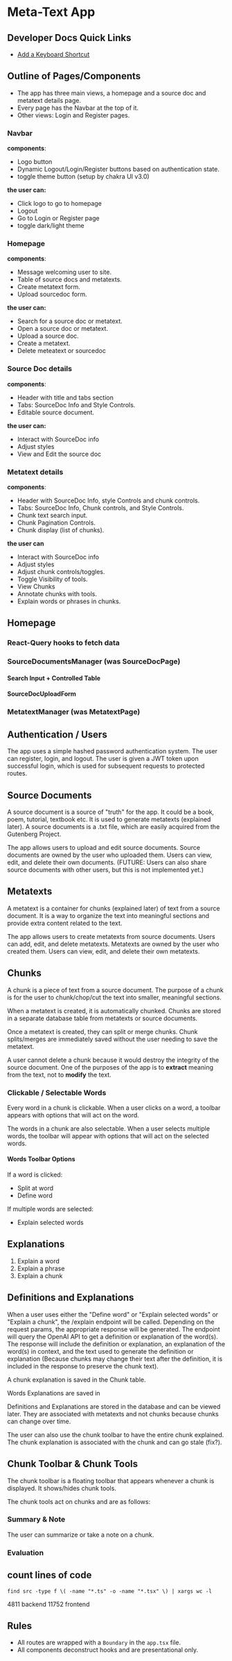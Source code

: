 # Meta-Text App

## Developer Docs Quick Links

- [Add a Keyboard Shortcut](./docs/ADD_KEYBOARD_SHORTCUT.md)

## Outline of Pages/Components
- The app has three main views, a homepage and a source doc and metatext details page.
- Every page has the Navbar at the top of it.
- Other views: Login and Register pages.

### Navbar

**components**:
- Logo button
- Dynamic Logout/Login/Register buttons based on authentication state.
- toggle theme button (setup by chakra UI v3.0)

**the user can:**
- Click logo to go to homepage
- Logout
- Go to Login or Register page 
- toggle dark/light theme

### Homepage

**components**:
- Message welcoming user to site.
- Table of source docs and metatexts.
- Create metatext form.
- Upload sourcedoc form.

**the user can:**
- Search for a source doc or metatext.
- Open a source doc or metatext.
- Upload a source doc.
- Create a metatext.
- Delete meteatext or sourcedoc

### Source Doc details
**components**:
- Header with title and tabs section
- Tabs: SourceDoc Info and Style Controls.
- Editable source document.

**the user can:**
- Interact with SourceDoc info
- Adjust styles
- View and Edit the source doc

### Metatext details 
**components**:
- Header with SourceDoc Info, style Controls and chunk controls.
- Tabs: SourceDoc Info, Chunk controls, and Style Controls.
- Chunk text search input.
- Chunk Pagination Controls.
- Chunk display (list of chunks).

**the user can**
- Interact with SourceDoc info
- Adjust styles
- Adjust chunk controls/toggles.
- Toggle Visibility of tools. 
- View Chunks
- Annotate chunks with tools.
- Explain words or phrases in chunks.

## Homepage

### React-Query hooks to fetch data

### SourceDocumentsManager (was SourceDocPage)

#### Search Input + Controlled Table

#### SourceDocUploadForm

### MetatextManager (was MetatextPage)

## Authentication / Users

The app uses a simple hashed password authentication system. The user can register, login, and logout. The user is given a JWT token upon successful login, which is used for subsequent requests to protected routes.

## Source Documents

A source document is a source of "truth" for the app. It could be a book, poem, tutorial, textbook etc. It is used to generate metatexts (explained later). A source documents is a .txt file, which are easily acquired from the Gutenberg Project.

The app allows users to upload and edit source documents. Source documents are owned by the user who uploaded them. Users can view, edit, and delete their own documents. (FUTURE: Users can also share source documents with other users, but this is not implemented yet.)

## Metatexts

A metatext is a container for chunks (explained later) of text from a source document. It is a way to organize the text into meaningful sections and provide extra content related to the text.

The app allows users to create metatexts from source documents. Users can add, edit, and delete metatexts. Metatexts are owned by the user who created them. Users can view, edit, and delete their own metatexts.

## Chunks

A chunk is a piece of text from a source document. The purpose of a chunk is for the user to chunk/chop/cut the text into smaller, meaningful sections.

When a metatext is created, it is automatically chunked. Chunks are stored in a separate database table from metatexts or source documents.

Once a metatext is created, they can split or merge chunks. Chunk splits/merges are immediately saved without the user needing to save the metatext.

A user cannot delete a chunk because it would destroy the integrity of the source document. One of the purposes of the app is to **extract** meaning from the text, not to **modify** the text.

### Clickable / Selectable Words

Every word in a chunk is clickable. When a user clicks on a word, a toolbar appears with options that will act on the word.

The words in a chunk are also selectable. When a user selects multiple words, the toolbar will appear with options that will act on the selected words.

#### Words Toolbar Options

If a word is clicked:

- Split at word
- Define word

If multiple words are selected:

- Explain selected words

## Explanations

1. Explain a word
2. Explain a phrase
3. Explain a chunk

## Definitions and Explanations

When a user uses either the "Define word" or "Explain selected words" or "Explain a chunk", the /explain endpoint will be called. Depending on the request params, the appropriate response will be generated. The endpoint will query the OpenAI API to get a definition or explanation of the word(s). The response will include the definition or explanation, an explanation of the word(s) in context, and the text used to generate the definition or explanation (Because chunks may change their text after the definition, it is included in the response to preserve the chunk text).

A chunk explanation is saved in the Chunk table.

Words Explanations are saved in

Definitions and Explanations are stored in the database and can be viewed later. They are associated with metatexts and not chunks because chunks can change over time.

The user can also use the chunk toolbar to have the entire chunk explained. The chunk explanation is associated with the chunk and can go stale (fix?).

## Chunk Toolbar & Chunk Tools

The chunk toolbar is a floating toolbar that appears whenever a chunk is displayed. It shows/hides chunk tools.

The chunk tools act on chunks and are as follows:

### Summary & Note

The user can summarize or take a note on a chunk.

### Evaluation

## count lines of code

    find src -type f \( -name "*.ts" -o -name "*.tsx" \) | xargs wc -l
4811 backend
11752 frontend

## Rules

- All routes are wrapped with a  `Boundary` in the `app.tsx` file.
- All components deconstruct hooks and are presentational only.
